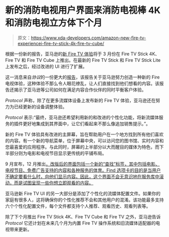 # 新的消防电视用户界面来消防电视棒 4K 和消防电视立方体下个月

> 原文：<https://www.xda-developers.com/amazon-new-fire-tv-experiencei-fire-tv-stick-4k-fire-tv-cube/>

根据一份新的报告，亚马逊的[新 Fire TV 体验](https://www.xda-developers.com/amazon-revamps-fire-tv-ui-announces-two-fire-tv-sticks/)将于 3 月份在 Fire TV Stick 4K、Fire TV 和 Fire TV Cube 上推出。在最新的 Fire TV Stick 和 Fire TV Stick Lite 上发布之后，经过改进的 UI 进行了扩展。

这一消息来自*协议*的一份更大的[报告](https://www.protocol.com/amazon-fire-tv-new-ui)，该报告关于亚马逊努力创造一种新的 Fire 电视体验，这种体验不那么令人眼花缭乱，让人们直接找到他们想看的内容。该报告还揭示了亚马逊等公司如何在满足内容合作伙伴的同时平衡客户体验。

*Protocol* 声称，除了在更多流媒体设备上发布新的 Fire TV 体验，亚马逊还在努力为已经更新的设备调整体验。

*Protocol* 表示:“最终，亚马逊还希望利用新的和改进的个性化功能，将新流媒体服务的插件更好地集成到其界面中，让它们看起来不那么像追加销售提示。”。

新的 Fire TV 体验具有改进的主屏幕，旨在帮助用户在一个地方找到所有他们喜欢的内容。有一个新的导航菜单，位于屏幕中央，可以访问您的图书馆、实时内容和您最喜爱的应用程序。与此同时，屏幕的上半部分以大而醒目的媒体为特色，而下半部分则为电影和电视节目显示更传统的平铺布局。

9 月宣布，12 月推出[，改版后的界面包括一个新的“查找”标签，其中包括电影、电视节目、免费广告支持的内容和各种服务的体育。Find 选项卡的目的是当用户不确定要看什么时，向他们显示内容。因此，这个界面不会无意识地在服务库中滚动，而是试图呈现一些你想立即观看的内容。](https://www.xda-developers.com/amazon-new-fire-tv-experience-now-available/)

亚马逊新 Fire TV UI 的另一大部分是添加了个性化的流媒体配置文件。如果你的家庭有很多人，这将确保你的个性化推荐不会和其他用户的混淆。该功能最多支持六个个性化配置文件，每个文件都支持个人推荐、观看历史、观看列表等。

除了下个月推出 Fire TV Stick 4K、Fire TV Cube 和 Fire TV 之外，亚马逊告诉 *Protocol* 它还计划在未来几个月为内置 Fire TV 操作系统和旧流媒体适配器的电视带来更新。